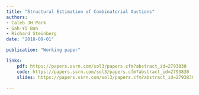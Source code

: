 ```yaml
---
title: "Structural Estimation of Combinatorial Auctions"
authors:
- Caleb JH Park
- Gah-Yi Ban
- Richard Steinberg
date: "2018-09-01"

publication: "Working paper"

links:
    pdf: https://papers.ssrn.com/sol3/papers.cfm?abstract_id=2793830
    code: https://papers.ssrn.com/sol3/papers.cfm?abstract_id=2793830
    slides: https://papers.ssrn.com/sol3/papers.cfm?abstract_id=2793830

---
```


